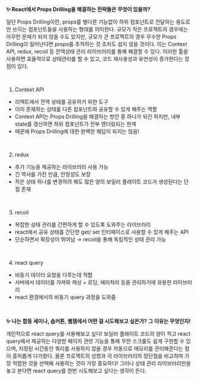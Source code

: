 **✨ React에서 Props Drilling을 해결하는 전략들은 무엇이 있을까?**

일단 Props Drilling이란, props를 별다른 기능없이 하위 컴포넌트로 전달하는 용도로만 쓰이는 컴포넌트들을 사용하는 형태를 의미한다. 규모가 작은 프로젝트의 경우에는 아무런 문제가 되지 않을 수도 있지만, 규모가 큰 프로젝트의 경우 무수한 Props Drilling이 일어난다면 props를 추적하는 것 조차도 쉽지 않을 것이다. 이는 Context API, redux, recoil 등 전역상태 관리 라이브러리를 통해 해결할 수 있다. 이러한 툴을 사용하면 효율적으로 상태관리를 할 수 있고, 코드 재사용성과 유연성이 증가한다는 장점이 있다. 

<br />

1. Context API
- 리액트에서 전역 상태를 공유하기 위한 도구
- 이미 존재하는 상태를 다른 컴포넌트와 공유할 수 있게 해주는 역할
- Context API는 Props Drilling을 해결하는 방안 중 하나가 되긴 하지만, 내부 state를 갱신하면 하위 컴포넌트가 전부 렌더링되는 한계
- 때문에 Props Drilling에 대한 완벽한 해답이 되지는 않음!

<br />

2. redux
- 추가 기능을 제공하는 라이브러리 사용 가능
- 긴 역사를 가진 만큼, 안정성도 보장
- 작은 상태 하나를 변경하려 해도 많은 양의 보일러 플레이트 코드가 생성된다는 단점 존재

<br />

3. recoil
- 복잡한 상태 관리를 간편하게 할 수 있도록 도와주는 라이브러리
- react에서 공유 상태를 간단한 get/ set 인터페이스로 사용할 수 있게 해주는 API
- 단순하면서 확장성이 뛰어남 → recoil을 통해 독립적인 상태 관리 가능

<br />

4. react query
- 비동기 데이터 요청을 다루는데 적합
- 서버에서 데이터를 가져와 캐싱 + 로딩, 에러처리 등을 관리하기에 유용한 라이브러리
- react 환경에서의 비동기 query 과정을 도와줌

<br />

**✨ 나는 합동 세미나, 솝커톤, 웹잼에서 어떤 걸 시도해보고 싶은가? 그 이유는 무엇인지!**

개인적으로 react query를 사용해보고 싶다! 보일러 플레이트 코드의 양이 적고  react query에서 제공하는 다양한 페이지 관련 기능을 통해 무한 스크롤도 쉽게 구현할 수 있으며, 지정된 시간동안 쿼리를 사용하지 않을 경우 자동으로 메모리를 관리해준다는 점이 흥미롭게 다가왔다. 물론 프로젝트의 성향과 각 라이브러리의 장단점을 비교하여 가장 적합한 것을 선택해 사용하는 것이 가장 중요하다! 그러나 상태 관리 라이브러리만을 놓고 본다면 react query를 한번 시도해보고 싶다는 생각이 든다.


<br />